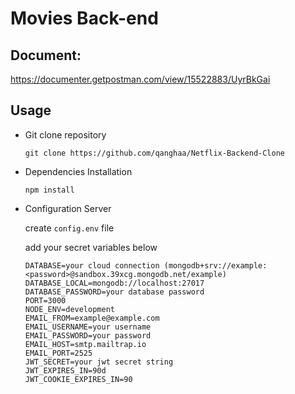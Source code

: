 # Movies Back-end 

## Document: 
https://documenter.getpostman.com/view/15522883/UyrBkGai

## Usage
- Git clone repository

	`git clone https://github.com/qanghaa/Netflix-Backend-Clone`
- Dependencies Installation

	`npm install`
- Configuration Server

	create `config.env` file
	
	add your secret variables below
	```
	DATABASE=your cloud connection (mongodb+srv://example:<password>@sandbox.39xcg.mongodb.net/example)
	DATABASE_LOCAL=mongodb://localhost:27017
	DATABASE_PASSWORD=your database password
	PORT=3000
	NODE_ENV=development
	EMAIL_FROM=example@example.com
	EMAIL_USERNAME=your username
	EMAIL_PASSWORD=your password
	EMAIL_HOST=smtp.mailtrap.io
	EMAIL_PORT=2525
	JWT_SECRET=your jwt secret string
	JWT_EXPIRES_IN=90d
	JWT_COOKIE_EXPIRES_IN=90
	```
